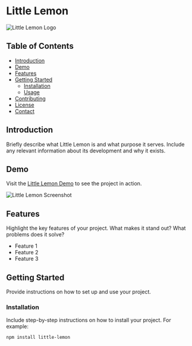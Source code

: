# Little Lemon

![Little Lemon Logo](url/to/your/logo.png)

## Table of Contents

- [Introduction](#introduction)
- [Demo](#demo)
- [Features](#features)
- [Getting Started](#getting-started)
  - [Installation](#installation)
  - [Usage](#usage)
- [Contributing](#contributing)
- [License](#license)
- [Contact](#contact)

## Introduction

Briefly describe what Little Lemon is and what purpose it serves. Include any relevant information about its development and why it exists.

## Demo

Visit the [Little Lemon Demo](https://abdullah-alwajih.github.io/little-lemon/) to see the project in action.

![Little Lemon Screenshot](url/to/screenshot.png)

## Features

Highlight the key features of your project. What makes it stand out? What problems does it solve?

- Feature 1
- Feature 2
- Feature 3

## Getting Started

Provide instructions on how to set up and use your project.

### Installation

Include step-by-step instructions on how to install your project. For example:

```bash
npm install little-lemon
